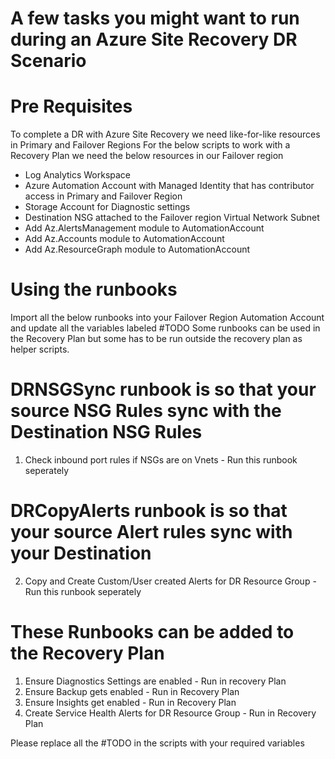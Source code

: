 # A few tasks you might want to run during an Azure Site Recovery DR Scenario

# Pre Requisites
To complete a DR with Azure Site Recovery we need like-for-like resources in Primary and Failover Regions
For the below scripts to work with a Recovery Plan we need the below resources in our Failover region
- Log Analytics Workspace
- Azure Automation Account with Managed Identity that has contributor access in Primary and Failover Region
- Storage Account for Diagnostic settings
- Destination NSG attached to the Failover region Virtual Network Subnet
- Add Az.AlertsManagement module to AutomationAccount
- Add Az.Accounts module to AutomationAccount
- Add Az.ResourceGraph module to AutomationAccount

# Using the runbooks
Import all the below runbooks into your Failover Region Automation Account and update all the variables labeled #TODO
Some runbooks can be used in the Recovery Plan but some has to be run outside the recovery plan as helper scripts. 

# DRNSGSync runbook is so that your source NSG Rules sync with the Destination NSG Rules
1. Check inbound port rules if NSGs are on Vnets - Run this runbook seperately

# DRCopyAlerts runbook is so that your source Alert rules sync with your Destination 
2. Copy and Create Custom/User created Alerts for DR Resource Group -Run this runbook seperately

# These Runbooks can be added to the Recovery Plan
1.  Ensure Diagnostics Settings are enabled - Run in recovery Plan
2.  Ensure Backup gets enabled - Run in Recovery Plan
3.  Ensure Insights get enabled - Run in Recovery Plan
4.  Create Service Health Alerts for DR Resource Group - Run in Recovery Plan

Please replace all the #TODO  in the scripts with your required variables

